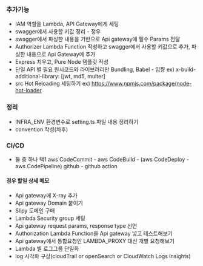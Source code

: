 ### 추가기능

-   IAM 역할을 Lambda, API Gateway에게 세팅
-   swagger에서 사용할 키값 정리 - 정우
-   swagger에서 파싱한 내용을 기반으로 Api gateway에 필수 Params 전달
-   Authorizer Lambda Function 작성하고 swagger에서 사용할 키값으로 추가, 파싱한 내용으로 Api Gateway에 추가
-   Express 치우고, Pure Node 템플릿 작성
-   단일 API 별 필요 원시코드와 라이브러리만 Bundling, Babel - 임쨩
    ex) x-build-additional-library: [jwt, md5, multer]
-   src Hot Reloading 세팅하기
    ex) https://www.npmjs.com/package/node-hot-loader

### 정리

-   INFRA_ENV 환경변수로 setting.ts 파일 내용 정리하기
-   convention 작성(차후)

### CI/CD

-   둘 중 하나 택1
    aws CodeCommit - aws CodeBuild - (aws CodeDeploy - aws CodePipeline)
    github - github action

#### 정우 할일 상세 메모

-   Api gateway에 X-ray 추가
-   Api gateway Domain 붙이기
-   Slipy 도메인 구매
-   Lambda Security group 세팅
-   Api gateway request params, response type 선언
-   Authorization Lambda Function을 Api gateway 넣고 테스트해보기
-   Api gateway에서 통합요청인 LAMBDA_PROXY 대신 개별 요청해보기
-   Lambda 별 로그그룹 단일화
-   log 시각화 구상(cloudTrail or openSearch or CloudWatch Logs Insights)
